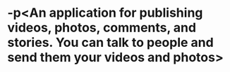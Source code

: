 # -p<An application for publishing videos, photos, comments, and stories. You can talk to people and send them your videos and photos>
